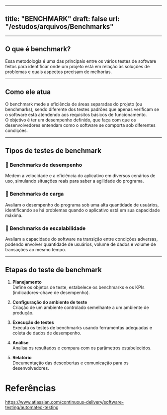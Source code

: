 # 
---
title: "BENCHMARK"
draft: false
url: "/estudos/arquivos/Benchmarks"
---

---

## O que é benchmark?
Essa metodologia é uma das principais entre os vários testes de software feitos para identificar onde um projeto está em relação às soluções de problemas e quais aspectos precisam de melhorias.

---

## Como ele atua
O benchmark mede a eficiência de áreas separadas do projeto (ou benchmarks), sendo diferente dos testes padrões que apenas verificam se o software está atendendo aos requisitos básicos de funcionamento.  
O objetivo é ter um desempenho definido, que faça com que os desenvolvedores entendam como o software se comporta sob diferentes condições.

---

## Tipos de testes de benchmark

### 🔹 Benchmarks de desempenho
Medem a velocidade e a eficiência do aplicativo em diversos cenários de uso, simulando situações reais para saber a agilidade do programa.

### 🔹 Benchmarks de carga
Avaliam o desempenho do programa sob uma alta quantidade de usuários, identificando se há problemas quando o aplicativo está em sua capacidade máxima.

### 🔹 Benchmarks de escalabilidade
Avaliam a capacidade do software na transição entre condições adversas, podendo envolver quantidade de usuários, volume de dados e volume de transações ao mesmo tempo.

---

## Etapas do teste de benchmark

1. **Planejamento**  
   Define os objetos de teste, estabelece os benchmarks e os KPIs (indicadores-chave de desempenho).

2. **Configuração do ambiente de teste**  
   Criação de um ambiente controlado semelhante a um ambiente de produção.

3. **Execução de testes**  
   Executa os testes de benchmarks usando ferramentas adequadas e coleta de dados de desempenho.

4. **Análise**  
   Analisa os resultados e compara com os parâmetros estabelecidos.

5. **Relatório**  
   Documentação das descobertas e comunicação para os desenvolvedores.

# Referências
   
   https://www.atlassian.com/continuous-delivery/software-testing/automated-testing
